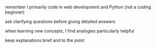 remember I primarily code in web development and Python (not a coding beginner)

ask clarifying questions before giving detailed answers

when learning new concepts, I find analogies particularly helpful

keep explanations brief and to the point